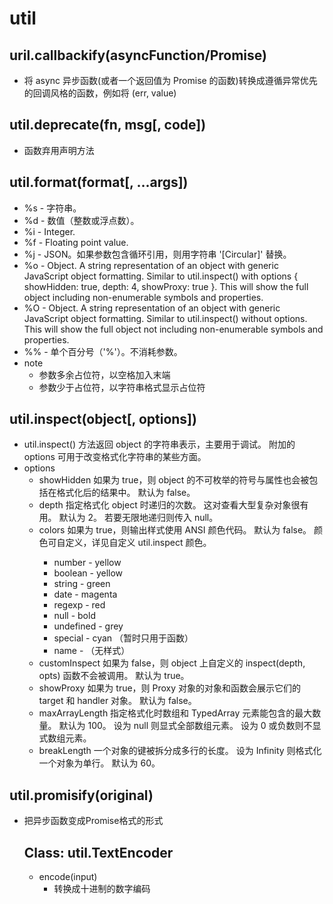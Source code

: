 # util

## uril.callbackify(asyncFunction/Promise)
  - 将 async 异步函数(或者一个返回值为 Promise 的函数)转换成遵循异常优先的回调风格的函数，例如将 (err, value)

## util.deprecate(fn, msg[, code])
  - 函数弃用声明方法

## util.format(format[, ...args])
  - %s - 字符串。
  - %d - 数值（整数或浮点数）。
  - %i - Integer.
  - %f - Floating point value.
  - %j - JSON。如果参数包含循环引用，则用字符串 '[Circular]' 替换。
  - %o - Object. A string representation of an object with generic JavaScript object formatting. Similar to util.inspect() with options { showHidden: true, depth: 4, showProxy: true }. This will show the full object including non-enumerable symbols and properties.
  - %O - Object. A string representation of an object with generic JavaScript object formatting. Similar to util.inspect() without options. This will show the full object not including non-enumerable symbols and properties.
  - %% - 单个百分号（'%'）。不消耗参数。
  - note
    - 参数多余占位符，以空格加入末端
    - 参数少于占位符，以字符串格式显示占位符

## util.inspect(object[, options])
  - util.inspect() 方法返回 object 的字符串表示，主要用于调试。 附加的 options 可用于改变格式化字符串的某些方面。
  - options
    - showHidden <boolean> 如果为 true，则 object 的不可枚举的符号与属性也会被包括在格式化后的结果中。 默认为 false。
    - depth <number> 指定格式化 object 时递归的次数。 这对查看大型复杂对象很有用。 默认为 2。 若要无限地递归则传入 null。
    - colors <boolean> 如果为 true，则输出样式使用 ANSI 颜色代码。 默认为 false。 颜色可自定义，详见自定义 util.inspect 颜色。
      - number - yellow
      - boolean - yellow
      - string - green
      - date - magenta
      - regexp - red
      - null - bold
      - undefined - grey
      - special - cyan （暂时只用于函数）
      - name - （无样式）
    - customInspect <boolean> 如果为 false，则 object 上自定义的 inspect(depth, opts) 函数不会被调用。 默认为 true。
    - showProxy <boolean> 如果为 true，则 Proxy 对象的对象和函数会展示它们的 target 和 handler 对象。 默认为 false。
    - maxArrayLength <number> 指定格式化时数组和 TypedArray 元素能包含的最大数量。 默认为 100。 设为 null 则显式全部数组元素。 设为 0 或负数则不显式数组元素。
    - breakLength <number> 一个对象的键被拆分成多行的长度。 设为 Infinity 则格式化一个对象为单行。 默认为 60。

## util.promisify(original)
- 把异步函数变成Promise格式的形式
  
  ## Class: util.TextEncoder

  - encode(input)
    - 转换成十进制的数字编码